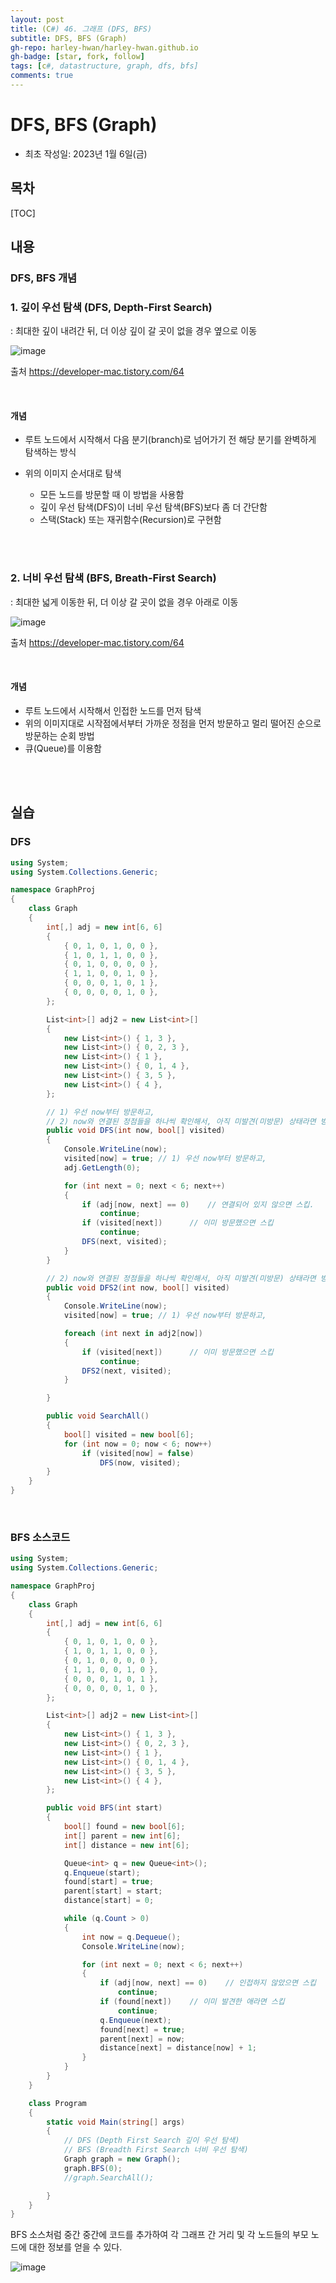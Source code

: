 ```yaml
---
layout: post
title: (C#) 46. 그래프 (DFS, BFS)
subtitle: DFS, BFS (Graph)
gh-repo: harley-hwan/harley-hwan.github.io
gh-badge: [star, fork, follow]
tags: [c#, datastructure, graph, dfs, bfs]
comments: true
---
```


# DFS, BFS (Graph)

- 최초 작성일: 2023년 1월 6일(금)

## 목차

[TOC]

## 내용

### DFS, BFS 개념

### 1. 깊이 우선 탐색 (DFS, Depth-First Search)
  : 최대한 깊이 내려간 뒤, 더 이상 깊이 갈 곳이 없을 경우 옆으로 이동
  
![image](https://user-images.githubusercontent.com/68185569/210964580-da3e2664-2c7c-431b-9994-0374fec59f3b.png)

출처 https://developer-mac.tistory.com/64

<br/>

#### 개념

- 루트 노드에서 시작해서 다음 분기(branch)로 넘어가기 전 해당 분기를 완벽하게 탐색하는 방식
- 위의 이미지 순서대로 탐색

  - 모든 노드를 방문할 때 이 방법을 사용함
  - 깊이 우선 탐색(DFS)이 너비 우선 탐색(BFS)보다 좀 더 간단함
  - 스택(Stack) 또는 재귀함수(Recursion)로 구현함

<br/>

<br/>

### 2. 너비 우선 탐색 (BFS, Breath-First Search)
  : 최대한 넓게 이동한 뒤, 더 이상 갈 곳이 없을 경우 아래로 이동

![image](https://user-images.githubusercontent.com/68185569/210965280-068b48ee-4876-42fb-91f4-5b1c8c292105.png)

출처 https://developer-mac.tistory.com/64

<br/>

#### 개념

- 루트 노드에서 시작해서 인접한 노드를 먼저 탐색
- 위의 이미지대로 시작점에서부터 가까운 정점을 먼저 방문하고 멀리 떨어진 순으로 방문하는 순회 방법
- 큐(Queue)를 이용함

<br/>

<br/>

## 실습

### DFS 

```c#
using System;
using System.Collections.Generic;

namespace GraphProj
{
    class Graph
    {
        int[,] adj = new int[6, 6]
        {
            { 0, 1, 0, 1, 0, 0 },
            { 1, 0, 1, 1, 0, 0 },
            { 0, 1, 0, 0, 0, 0 },
            { 1, 1, 0, 0, 1, 0 },
            { 0, 0, 0, 1, 0, 1 },
            { 0, 0, 0, 0, 1, 0 },
        };

        List<int>[] adj2 = new List<int>[]
        {
            new List<int>() { 1, 3 },
            new List<int>() { 0, 2, 3 },
            new List<int>() { 1 },
            new List<int>() { 0, 1, 4 },
            new List<int>() { 3, 5 },
            new List<int>() { 4 },
        };

        // 1) 우선 now부터 방문하고,
        // 2) now와 연결된 정점들을 하나씩 확인해서, 아직 미발견(미방문) 상태라면 방문한다.
        public void DFS(int now, bool[] visited)
        {
            Console.WriteLine(now);
            visited[now] = true; // 1) 우선 now부터 방문하고,
            adj.GetLength(0);

            for (int next = 0; next < 6; next++)
            {
                if (adj[now, next] == 0)    // 연결되어 있지 않으면 스킵.
                    continue;
                if (visited[next])      // 이미 방문했으면 스킵
                    continue;
                DFS(next, visited);
            }
        }

        // 2) now와 연결된 정점들을 하나씩 확인해서, 아직 미발견(미방문) 상태라면 방문한다.
        public void DFS2(int now, bool[] visited)
        {
            Console.WriteLine(now);
            visited[now] = true; // 1) 우선 now부터 방문하고,

            foreach (int next in adj2[now])
            {
                if (visited[next])      // 이미 방문했으면 스킵
                    continue;
                DFS2(next, visited);
            }

        }

        public void SearchAll()
        {
            bool[] visited = new bool[6];
            for (int now = 0; now < 6; now++)
                if (visited[now] = false)
                    DFS(now, visited);
        }
    }
}

```

<br/>

### BFS 소스코드

```c#
using System;
using System.Collections.Generic;

namespace GraphProj
{
    class Graph
    {
        int[,] adj = new int[6, 6]
        {
            { 0, 1, 0, 1, 0, 0 },
            { 1, 0, 1, 1, 0, 0 },
            { 0, 1, 0, 0, 0, 0 },
            { 1, 1, 0, 0, 1, 0 },
            { 0, 0, 0, 1, 0, 1 },
            { 0, 0, 0, 0, 1, 0 },
        };

        List<int>[] adj2 = new List<int>[]
        {
            new List<int>() { 1, 3 },
            new List<int>() { 0, 2, 3 },
            new List<int>() { 1 },
            new List<int>() { 0, 1, 4 },
            new List<int>() { 3, 5 },
            new List<int>() { 4 },
        };

        public void BFS(int start)
        {
            bool[] found = new bool[6];
            int[] parent = new int[6];
            int[] distance = new int[6];

            Queue<int> q = new Queue<int>();
            q.Enqueue(start);
            found[start] = true;
            parent[start] = start;
            distance[start] = 0;

            while (q.Count > 0)
            {
                int now = q.Dequeue();
                Console.WriteLine(now);

                for (int next = 0; next < 6; next++) 
                {
                    if (adj[now, next] == 0)    // 인접하지 않았으면 스킵
                        continue;
                    if (found[next])    // 이미 발견한 애라면 스킵
                        continue;
                    q.Enqueue(next);
                    found[next] = true;
                    parent[next] = now;
                    distance[next] = distance[now] + 1;
                }
            }
        }
    }

    class Program
    {
        static void Main(string[] args)
        {
            // DFS (Depth First Search 깊이 우선 탐색)
            // BFS (Breadth First Search 너비 우선 탐색)
            Graph graph = new Graph();
            graph.BFS(0);
            //graph.SearchAll();

        }
    }
}

```

BFS 소스처럼 중간 중간에 코드를 추가하여 각 그래프 간 거리 및 각 노드들의 부모 노드에 대한 정보를 얻을 수 있다.

![image](https://user-images.githubusercontent.com/68185569/210973038-16235e1b-0872-4198-b33c-23e0691f87b5.png)
